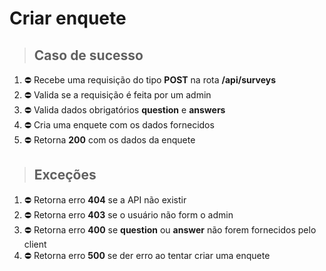 # Criar enquete

> ## Caso de sucesso

1. ⛔ Recebe uma requisição do tipo **POST** na rota **/api/surveys**
1. ⛔ Valida se a requisição é feita por um admin
1. ⛔ Valida dados obrigatórios **question** e **answers**
1. ⛔ Cria uma enquete com os dados fornecidos
1. ⛔ Retorna **200** com os dados da enquete

> ## Exceções

1. ⛔ Retorna erro **404** se a API não existir
1. ⛔ Retorna erro **403** se o usuário não form o admin
1. ⛔ Retorna erro **400** se **question** ou **answer** não forem fornecidos pelo client
1. ⛔ Retorna erro **500** se der erro ao tentar criar uma enquete